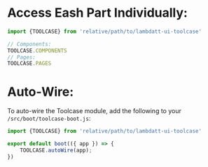 # Access Eash Part Individually:

```javascript
import {TOOLCASE} from 'relative/path/to/lambdatt-ui-toolcase'

// Components:
TOOLCASE.COMPONENTS
// Pages:
TOOLCASE.PAGES
```

# Auto-Wire:

To auto-wire the Toolcase module, add the following to your `/src/boot/toolcase-boot.js`:

```javascript
import {TOOLCASE} from 'relative/path/to/lambdatt-ui-toolcase'

export default boot(({ app }) => {
    TOOLCASE.autoWire(app);
})
```
